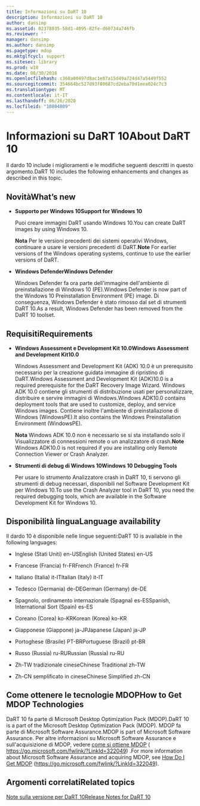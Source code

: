 ```yaml
---
title: Informazioni su DaRT 10
description: Informazioni su DaRT 10
author: dansimp
ms.assetid: 02378035-58d1-4095-82fe-d60734a746fb
ms.reviewer: ''
manager: dansimp
ms.author: dansimp
ms.pagetype: mdop
ms.mktglfcycl: support
ms.sitesec: library
ms.prod: w10
ms.date: 08/30/2016
ms.openlocfilehash: c368a00497d8ac1e87a15d49a724d47a5449f552
ms.sourcegitcommit: 354664bc527d93f80687cd2eba70d1eea024c7c3
ms.translationtype: MT
ms.contentlocale: it-IT
ms.lasthandoff: 06/26/2020
ms.locfileid: "10804809"
---
```

# <span data-ttu-id="c3d24-103">Informazioni su DaRT 10</span><span class="sxs-lookup"><span data-stu-id="c3d24-103">About DaRT 10</span></span>


<span data-ttu-id="c3d24-104">Il dardo 10 include i miglioramenti e le modifiche seguenti descritti in questo argomento.</span><span class="sxs-lookup"><span data-stu-id="c3d24-104">DaRT 10 includes the following enhancements and changes as described in this topic.</span></span>

## <a href="" id="what-s-new"></a><span data-ttu-id="c3d24-105">Novità</span><span class="sxs-lookup"><span data-stu-id="c3d24-105">What’s new</span></span>


-   **<span data-ttu-id="c3d24-106">Supporto per Windows 10</span><span class="sxs-lookup"><span data-stu-id="c3d24-106">Support for Windows 10</span></span>**

    <span data-ttu-id="c3d24-107">Puoi creare immagini DaRT usando Windows 10.</span><span class="sxs-lookup"><span data-stu-id="c3d24-107">You can create DaRT images by using Windows 10.</span></span>

    <span data-ttu-id="c3d24-108">**Nota**  Per le versioni precedenti dei sistemi operativi Windows, continuare a usare le versioni precedenti di DaRT.</span><span class="sxs-lookup"><span data-stu-id="c3d24-108">**Note** For earlier versions of the Windows operating systems, continue to use the earlier versions of DaRT.</span></span>

     

-   **<span data-ttu-id="c3d24-109">Windows Defender</span><span class="sxs-lookup"><span data-stu-id="c3d24-109">Windows Defender</span></span>**

    <span data-ttu-id="c3d24-110">Windows Defender fa ora parte dell'immagine dell'ambiente di preinstallazione di Windows 10 (PE).</span><span class="sxs-lookup"><span data-stu-id="c3d24-110">Windows Defender is now part of the Windows 10 Preinstallation Environment (PE) image.</span></span> <span data-ttu-id="c3d24-111">Di conseguenza, Windows Defender è stato rimosso dal set di strumenti DaRT 10.</span><span class="sxs-lookup"><span data-stu-id="c3d24-111">As a result, Windows Defender has been removed from the DaRT 10 toolset.</span></span>

## <span data-ttu-id="c3d24-112">Requisiti</span><span class="sxs-lookup"><span data-stu-id="c3d24-112">Requirements</span></span>


-   **<span data-ttu-id="c3d24-113">Windows Assessment e Development Kit 10.0</span><span class="sxs-lookup"><span data-stu-id="c3d24-113">Windows Assessment and Development Kit10.0</span></span>**

    <span data-ttu-id="c3d24-114">Windows Assessment and Development Kit (ADK) 10.0 è un prerequisito necessario per la creazione guidata immagine di ripristino di DaRT.</span><span class="sxs-lookup"><span data-stu-id="c3d24-114">Windows Assessment and Development Kit (ADK)10.0 is a required prerequisite for the DaRT Recovery Image Wizard.</span></span> <span data-ttu-id="c3d24-115">Windows ADK 10.0 contiene gli strumenti di distribuzione usati per personalizzare, distribuire e servire immagini di Windows.</span><span class="sxs-lookup"><span data-stu-id="c3d24-115">Windows ADK10.0 contains deployment tools that are used to customize, deploy, and service Windows images.</span></span> <span data-ttu-id="c3d24-116">Contiene inoltre l'ambiente di preinstallazione di Windows (WindowsPE).</span><span class="sxs-lookup"><span data-stu-id="c3d24-116">It also contains the Windows Preinstallation Environment (WindowsPE).</span></span>

    <span data-ttu-id="c3d24-117">**Nota**  Windows ADK 10.0 non è necessario se si sta installando solo il Visualizzatore di connessioni remote o un analizzatore di crash.</span><span class="sxs-lookup"><span data-stu-id="c3d24-117">**Note** Windows ADK10.0 is not required if you are installing only Remote Connection Viewer or Crash Analyzer.</span></span>

     

-   **<span data-ttu-id="c3d24-118">Strumenti di debug di Windows 10</span><span class="sxs-lookup"><span data-stu-id="c3d24-118">Windows 10 Debugging Tools</span></span>**

    <span data-ttu-id="c3d24-119">Per usare lo strumento Analizzatore crash in DaRT 10, ti servono gli strumenti di debug necessari, disponibili nel Software Development Kit per Windows 10.</span><span class="sxs-lookup"><span data-stu-id="c3d24-119">To use the Crash Analyzer tool in DaRT 10, you need the required debugging tools, which are available in the Software Development Kit for Windows 10.</span></span>

## <span data-ttu-id="c3d24-120">Disponibilità lingua</span><span class="sxs-lookup"><span data-stu-id="c3d24-120">Language availability</span></span>


<span data-ttu-id="c3d24-121">Il dardo 10 è disponibile nelle lingue seguenti:</span><span class="sxs-lookup"><span data-stu-id="c3d24-121">DaRT 10 is available in the following languages:</span></span>

-   <span data-ttu-id="c3d24-122">Inglese (Stati Uniti) en-US</span><span class="sxs-lookup"><span data-stu-id="c3d24-122">English (United States) en-US</span></span>

-   <span data-ttu-id="c3d24-123">Francese (Francia) fr-FR</span><span class="sxs-lookup"><span data-stu-id="c3d24-123">French (France) fr-FR</span></span>

-   <span data-ttu-id="c3d24-124">Italiano (Italia) it-IT</span><span class="sxs-lookup"><span data-stu-id="c3d24-124">Italian (Italy) it-IT</span></span>

-   <span data-ttu-id="c3d24-125">Tedesco (Germania) de-DE</span><span class="sxs-lookup"><span data-stu-id="c3d24-125">German (Germany) de-DE</span></span>

-   <span data-ttu-id="c3d24-126">Spagnolo, ordinamento internazionale (Spagna) es-ES</span><span class="sxs-lookup"><span data-stu-id="c3d24-126">Spanish, International Sort (Spain) es-ES</span></span>

-   <span data-ttu-id="c3d24-127">Coreano (Corea) ko-KR</span><span class="sxs-lookup"><span data-stu-id="c3d24-127">Korean (Korea) ko-KR</span></span>

-   <span data-ttu-id="c3d24-128">Giapponese (Giappone) ja-JP</span><span class="sxs-lookup"><span data-stu-id="c3d24-128">Japanese (Japan) ja-JP</span></span>

-   <span data-ttu-id="c3d24-129">Portoghese (Brasile) PT-BR</span><span class="sxs-lookup"><span data-stu-id="c3d24-129">Portuguese (Brazil) pt-BR</span></span>

-   <span data-ttu-id="c3d24-130">Russo (Russia) ru-RU</span><span class="sxs-lookup"><span data-stu-id="c3d24-130">Russian (Russia) ru-RU</span></span>

-   <span data-ttu-id="c3d24-131">Zh-TW tradizionale cinese</span><span class="sxs-lookup"><span data-stu-id="c3d24-131">Chinese Traditional zh-TW</span></span>

-   <span data-ttu-id="c3d24-132">Zh-CN semplificato in cinese</span><span class="sxs-lookup"><span data-stu-id="c3d24-132">Chinese Simplified zh-CN</span></span>

## <span data-ttu-id="c3d24-133">Come ottenere le tecnologie MDOP</span><span class="sxs-lookup"><span data-stu-id="c3d24-133">How to Get MDOP Technologies</span></span>


<span data-ttu-id="c3d24-134">DaRT 10 fa parte di Microsoft Desktop Optimization Pack (MDOP).</span><span class="sxs-lookup"><span data-stu-id="c3d24-134">DaRT 10 is a part of the Microsoft Desktop Optimization Pack (MDOP).</span></span> <span data-ttu-id="c3d24-135">MDOP fa parte di Microsoft Software Assurance.</span><span class="sxs-lookup"><span data-stu-id="c3d24-135">MDOP is part of Microsoft Software Assurance.</span></span> <span data-ttu-id="c3d24-136">Per altre informazioni su Microsoft Software Assurance e sull'acquisizione di MDOP, vedere [come si ottiene MDOP](https://go.microsoft.com/fwlink/?LinkId=322049) ( https://go.microsoft.com/fwlink/?LinkId=322049) .</span><span class="sxs-lookup"><span data-stu-id="c3d24-136">For more information about Microsoft Software Assurance and acquiring MDOP, see [How Do I Get MDOP](https://go.microsoft.com/fwlink/?LinkId=322049) (https://go.microsoft.com/fwlink/?LinkId=322049).</span></span>

## <span data-ttu-id="c3d24-137">Argomenti correlati</span><span class="sxs-lookup"><span data-stu-id="c3d24-137">Related topics</span></span>


[<span data-ttu-id="c3d24-138">Note sulla versione per DaRT 10</span><span class="sxs-lookup"><span data-stu-id="c3d24-138">Release Notes for DaRT 10</span></span>](release-notes-for-dart-10.md)

 

 





